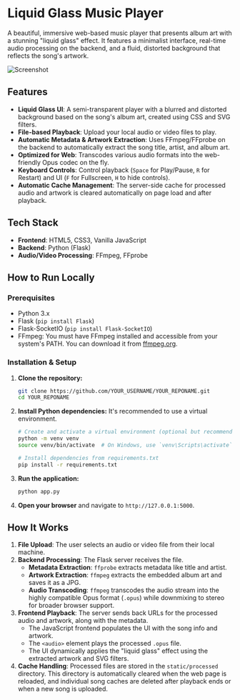 # Liquid Glass Music Player

A beautiful, immersive web-based music player that presents album art with a stunning "liquid glass" effect. It features a minimalist interface, real-time audio processing on the backend, and a fluid, distorted background that reflects the song's artwork.

![Screenshot](https://user-images.githubusercontent.com/example.png) <!-- Placeholder for a screenshot -->

## Features

- **Liquid Glass UI**: A semi-transparent player with a blurred and distorted background based on the song's album art, created using CSS and SVG filters.
- **File-based Playback**: Upload your local audio or video files to play.
- **Automatic Metadata & Artwork Extraction**: Uses FFmpeg/FFprobe on the backend to automatically extract the song title, artist, and album art.
- **Optimized for Web**: Transcodes various audio formats into the web-friendly Opus codec on the fly.
- **Keyboard Controls**: Control playback (`Space` for Play/Pause, `R` for Restart) and UI (`F` for Fullscreen, `H` to hide controls).
- **Automatic Cache Management**: The server-side cache for processed audio and artwork is cleared automatically on page load and after playback.

## Tech Stack

- **Frontend**: HTML5, CSS3, Vanilla JavaScript
- **Backend**: Python (Flask)
- **Audio/Video Processing**: FFmpeg, FFprobe

## How to Run Locally

### Prerequisites

- Python 3.x
- Flask (`pip install Flask`)
- Flask-SocketIO (`pip install Flask-SocketIO`)
- FFmpeg: You must have FFmpeg installed and accessible from your system's PATH. You can download it from [ffmpeg.org](https://ffmpeg.org/download.html).

### Installation & Setup

1.  **Clone the repository:**
    ```bash
    git clone https://github.com/YOUR_USERNAME/YOUR_REPONAME.git
    cd YOUR_REPONAME
    ```

2.  **Install Python dependencies:**
    It's recommended to use a virtual environment.
    ```bash
    # Create and activate a virtual environment (optional but recommended)
    python -m venv venv
    source venv/bin/activate  # On Windows, use `venv\Scripts\activate`

    # Install dependencies from requirements.txt
    pip install -r requirements.txt
    ```

3.  **Run the application:**
    ```bash
    python app.py
    ```

4.  **Open your browser** and navigate to `http://127.0.0.1:5000`.

## How It Works

1.  **File Upload**: The user selects an audio or video file from their local machine.
2.  **Backend Processing**: The Flask server receives the file.
    - **Metadata Extraction**: `ffprobe` extracts metadata like title and artist.
    - **Artwork Extraction**: `ffmpeg` extracts the embedded album art and saves it as a JPG.
    - **Audio Transcoding**: `ffmpeg` transcodes the audio stream into the highly compatible Opus format (`.opus`) while downmixing to stereo for broader browser support.
3.  **Frontend Playback**: The server sends back URLs for the processed audio and artwork, along with the metadata.
    - The JavaScript frontend populates the UI with the song info and artwork.
    - The `<audio>` element plays the processed `.opus` file.
    - The UI dynamically applies the "liquid glass" effect using the extracted artwork and SVG filters.
4.  **Cache Handling**: Processed files are stored in the `static/processed` directory. This directory is automatically cleared when the web page is reloaded, and individual song caches are deleted after playback ends or when a new song is uploaded. 
